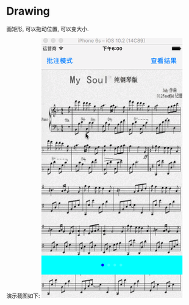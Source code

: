 # Drawing
画矩形, 可以拖动位置, 可以变大小.

演示截图如下:
![image](https://github.com/huicuihui/Drawing/blob/master/Drawing/Screenshots/Drawing.gif)
